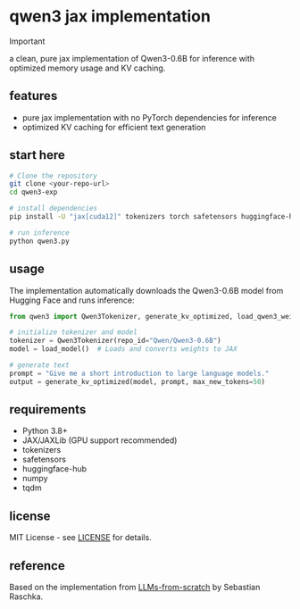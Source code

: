 # qwen3 jax implementation

> [!IMPORTANT] 
>  a clean, pure jax implementation of Qwen3-0.6B for inference with optimized memory usage and KV caching.

## features

- pure jax implementation with no PyTorch dependencies for inference
- optimized KV caching for efficient text generation

## start here

```bash
# Clone the repository
git clone <your-repo-url>
cd qwen3-exp

# install dependencies
pip install -U "jax[cuda12]" tokenizers torch safetensors huggingface-hub tqdm numpy

# run inference
python qwen3.py
```

## usage

The implementation automatically downloads the Qwen3-0.6B model from Hugging Face and runs inference:

```python
from qwen3 import Qwen3Tokenizer, generate_kv_optimized, load_qwen3_weights_jax_optimized

# initialize tokenizer and model
tokenizer = Qwen3Tokenizer(repo_id="Qwen/Qwen3-0.6B")
model = load_model()  # Loads and converts weights to JAX

# generate text
prompt = "Give me a short introduction to large language models."
output = generate_kv_optimized(model, prompt, max_new_tokens=50)
```

## requirements

- Python 3.8+
- JAX/JAXLib (GPU support recommended)
- tokenizers
- safetensors
- huggingface-hub
- numpy
- tqdm

## license

MIT License - see [LICENSE](LICENSE) for details.

## reference

Based on the implementation from [LLMs-from-scratch](https://github.com/rasbt/LLMs-from-scratch/tree/main/ch05/11_qwen3) by Sebastian Raschka.